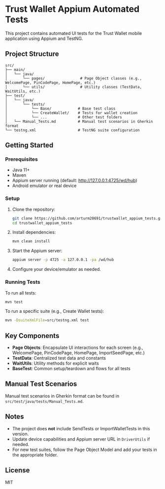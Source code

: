# Trust Wallet Appium Automated Tests

This project contains automated UI tests for the Trust Wallet mobile application using Appium and TestNG.

## Project Structure

```
src/
├── main/
│   └── java/
│       └── pages/                # Page Object classes (e.g., WelcomePage, PinCodePage, HomePage, etc.)
│       └── utils/                # Utility classes (TestData, WaitUtils, etc.)
├── test/
│   └── java/
│       └── tests/
│           └── Base/            # Base test class
│           └── CreateWallet/    # Tests for wallet creation
│           └── ...              # Other test folders
│   └── Manual_Tests.md          # Manual test scenarios in Gherkin format
└── testng.xml                   # TestNG suite configuration
```

## Getting Started

### Prerequisites
- Java 11+
- Maven
- Appium server running (default: http://127.0.0.1:4725/wd/hub)
- Android emulator or real device

### Setup
1. Clone the repository:
   ```bash
   git clone https://github.com/arturm20691/trustwallet_appium_tests.git
   cd trustwallet_appium_tests
   ```
2. Install dependencies:
   ```bash
   mvn clean install
   ```
3. Start the Appium server:
   ```bash
   appium server -p 4725 -a 127.0.0.1 -pa /wd/hub
   ```
4. Configure your device/emulator as needed.

### Running Tests
To run all tests:
```bash
mvn test
```

To run a specific suite (e.g., Create Wallet tests):
```bash
mvn -DsuiteXmlFile=src/testng.xml test
```

## Key Components
- **Page Objects**: Encapsulate UI interactions for each screen (e.g., WelcomePage, PinCodePage, HomePage, ImportSeedPage, etc.)
- **TestData**: Centralized test data and constants
- **WaitUtils**: Utility methods for explicit waits
- **BaseTest**: Common setup/teardown and flows for all tests

## Manual Test Scenarios
Manual test scenarios in Gherkin format can be found in `src/test/java/tests/Manual_Tests.md`.

## Notes
- The project does **not** include SendTests or ImportWalletTests in this version.
- Update device capabilities and Appium server URL in `DriverUtils` if needed.
- For new test suites, follow the Page Object Model and add your tests in the appropriate folder.

## License
MIT 